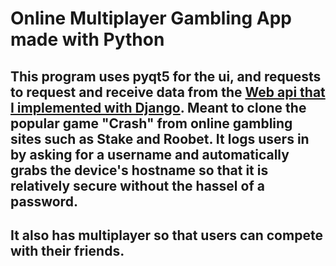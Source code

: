 # Online Multiplayer Gambling App made with Python
## This program uses pyqt5 for the ui, and requests to request and receive data from the [Web api that I implemented with Django](https://github.com/Caleb2580/Gambling-App-Web-API). Meant to clone the popular game "Crash" from online gambling sites such as Stake and Roobet. It logs users in by asking for a username and automatically grabs the device's hostname so that it is relatively secure without the hassel of a password.
## It also has multiplayer so that users can compete with their friends.
